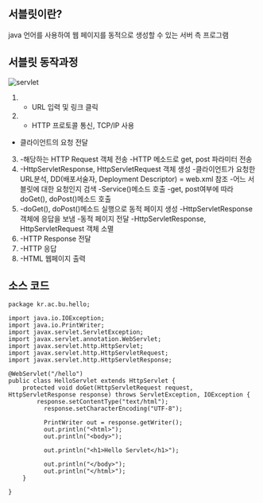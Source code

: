## 서블릿이란?
java 언어를 사용하여 웹 페이지를 동적으로 생성할 수 있는 서버 측 프로그램

## 서블릿 동작과정
![servlet](/uploads/06932f43ee85de7c35302c230d996c83/servlet.PNG)<br>
1. - URL 입력 및 링크 클릭
2. - HTTP 프로토콜 통신, TCP/IP 사용
- 클라이언트의 요청 전달
3. -해당하는 HTTP Request 객체 전송
-HTTP 메소드로 get, post 파라미터 전송
4. -HttpServletResponse, HttpServletRequest 객체 생성
-클라이언트가 요청한 URL분석, DD(배포서술자, Deployment Descriptor) = web.xml 참조
-어느 서블릿에 대한 요청인지 검색
-Service()메소드 호출 
-get, post여부에 따라 doGet(), doPost()메소드 호출
5. -doGet(), doPost()메소드 실행으로 동적 페이지 생성
-HttpServletResponse 객체에 응답을 보냄
-동적 페이지 전달
-HttpServletResponse, HttpServletRequest 객체 소멸
6. -HTTP Response 전달
7. -HTTP 응답
8. -HTML 웹페이지 출력

## 소스 코드
~~~
package kr.ac.bu.hello;

import java.io.IOException;
import java.io.PrintWriter;
import javax.servlet.ServletException;
import javax.servlet.annotation.WebServlet;
import javax.servlet.http.HttpServlet;
import javax.servlet.http.HttpServletRequest;
import javax.servlet.http.HttpServletResponse;

@WebServlet("/hello")
public class HelloServlet extends HttpServlet {
	protected void doGet(HttpServletRequest request, HttpServletResponse response) throws ServletException, IOException {
		response.setContentType("text/html");
		  response.setCharacterEncoding("UTF-8");
		  
		  PrintWriter out = response.getWriter();
		  out.println("<html>");
		  out.println("<body>");
		  
		  out.println("<h1>Hello Servlet</h1>");
		  
		  out.println("</body>");
		  out.println("</html>");
	}

}
~~~